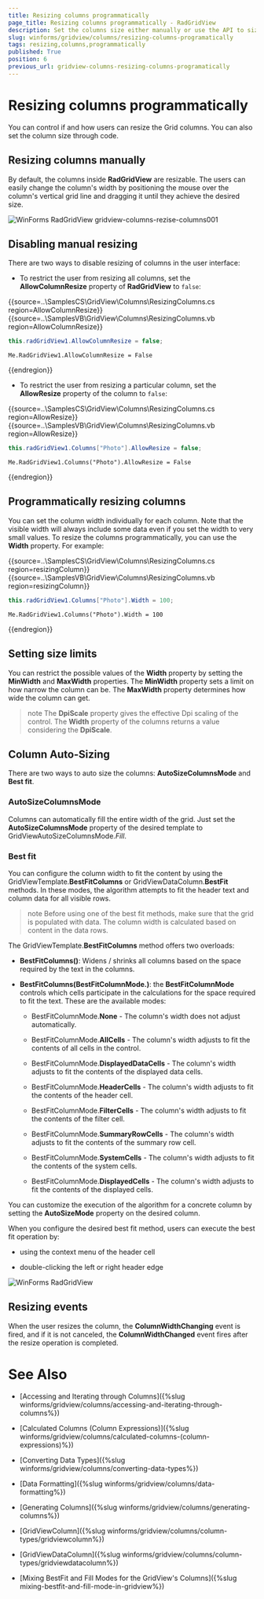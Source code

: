 ```yaml
---
title: Resizing columns programmatically
page_title: Resizing columns programmatically - RadGridView
description: Set the columns size either manually or use the API to size the columns according to their content.
slug: winforms/gridview/columns/resizing-columns-programatically
tags: resizing,columns,programmatically
published: True
position: 6
previous_url: gridview-columns-resizing-columns-programatically
---
```


# Resizing columns programmatically

You can control if and how users can resize the Grid columns. You can also set the column size through code.

## Resizing columns manually

By default, the columns inside **RadGridView** are resizable. The users can easily change the column's width by positioning the mouse over the column's vertical grid line and dragging it until they achieve the desired size.

![WinForms RadGridView gridview-columns-rezise-columns001](images/gridview-columns-rezise-columns001.gif)

## Disabling manual resizing

There are two ways to disable resizing of columns in the user interface:

* To restrict the user from resizing all columns, set the __AllowColumnResize__ property of **RadGridView** to `false`:

{{source=..\SamplesCS\GridView\Columns\ResizingColumns.cs region=AllowColumnResize}} 
{{source=..\SamplesVB\GridView\Columns\ResizingColumns.vb region=AllowColumnResize}} 

````C#
this.radGridView1.AllowColumnResize = false;

````
````VB.NET
Me.RadGridView1.AllowColumnResize = False

````

{{endregion}}

* To restrict the user from resizing a particular column, set the __AllowResize__ property of the column to `false`:

{{source=..\SamplesCS\GridView\Columns\ResizingColumns.cs region=AllowResize}} 
{{source=..\SamplesVB\GridView\Columns\ResizingColumns.vb region=AllowResize}} 

````C#
this.radGridView1.Columns["Photo"].AllowResize = false;

````
````VB.NET
Me.RadGridView1.Columns("Photo").AllowResize = False

````

{{endregion}}

## Programmatically resizing columns

You can set the column width individually for each column. Note that the visible width will always include some data even if you set the width to very small values. To resize the columns programmatically, you can use the __Width__ property. For example: 

{{source=..\SamplesCS\GridView\Columns\ResizingColumns.cs region=resizingColumn}} 
{{source=..\SamplesVB\GridView\Columns\ResizingColumns.vb region=resizingColumn}} 

````C#
this.radGridView1.Columns["Photo"].Width = 100;

````
````VB.NET
Me.RadGridView1.Columns("Photo").Width = 100

````

{{endregion}}

## Setting size limits

You can restrict the possible values of the __Width__ property by setting the __MinWidth__ and __MaxWidth__ properties. The __MinWidth__ property sets a limit on how narrow the column can be. The __MaxWidth__ property determines how wide the column can get.

>note The **DpiScale** property gives the effective Dpi scaling of the control. The **Width** property of the columns returns a value considering the **DpiScale**.

## Column Auto-Sizing

There are two ways to auto size the columns: **AutoSizeColumnsMode** and **Best fit**.

### AutoSizeColumnsMode

Columns can automatically fill the entire width of the grid. Just set the __AutoSizeColumnsMode__ property of the desired template to GridViewAutoSizeColumnsMode.*Fill*.

### Best fit

You can configure the column width to fit the content by using the GridViewTemplate.__BestFitColumns__ or GridViewDataColumn.__BestFit__ methods. In these modes, the algorithm attempts to fit the header text and column data for all visible rows.

>note Before using one of the best fit methods, make sure that the grid is populated with data. The column width is calculated based on content in the data rows.

The GridViewTemplate.**BestFitColumns** method offers two overloads:

* **BestFitColumns()**: Widens / shrinks all columns based on the space required by the text in the columns.

* **BestFitColumns(BestFitColumnMode.)**: the **BestFitColumnMode** controls which cells participate in the calculations for the space required to fit the text. These are the available modes:

  * BestFitColumnMode.__None__ - The column's width does not adjust automatically.

  * BestFitColumnMode.__AllCells__ - The column's width adjusts to fit the contents of all cells in the control.

  * BestFitColumnMode.__DisplayedDataCells__ - The column's width adjusts to fit the contents of the displayed data cells.

  * BestFitColumnMode.__HeaderCells__ - The column's width adjusts to fit the contents of the header cell.

  * BestFitColumnMode.__FilterCells__ - The column's width adjusts to fit the contents of the filter cell.

  * BestFitColumnMode.__SummaryRowCells__ - The column's width adjusts to fit the contents of the summary row cell.

  * BestFitColumnMode.__SystemCells__ - The column's width adjusts to fit the contents of the system cells.

  * BestFitColumnMode.__DisplayedCells__ - The column's width adjusts to fit the contents of the displayed cells.

You can customize the execution of the algorithm for a concrete column by setting the __AutoSizeMode__ property on the desired column.

When you configure the desired best fit method, users can execute the best fit operation by:

* using the context menu of the header cell

* double-clicking the left or right header edge 

![WinForms RadGridView ](images/gridview-columns-rezise-columns003.png)

## Resizing events

When the user resizes the column, the __ColumnWidthChanging__ event is fired, and if it is not canceled, the __ColumnWidthChanged__ event fires after the resize operation is completed.

# See Also
* [Accessing and Iterating through Columns]({%slug winforms/gridview/columns/accessing-and-iterating-through-columns%})

* [Calculated Columns (Column Expressions)]({%slug winforms/gridview/columns/calculated-columns-(column-expressions)%})

* [Converting Data Types]({%slug winforms/gridview/columns/converting-data-types%})

* [Data Formatting]({%slug winforms/gridview/columns/data-formatting%})

* [Generating Columns]({%slug winforms/gridview/columns/generating-columns%})

* [GridViewColumn]({%slug winforms/gridview/columns/column-types/gridviewcolumn%})

* [GridViewDataColumn]({%slug winforms/gridview/columns/column-types/gridviewdatacolumn%})

* [Mixing BestFit and Fill Modes for the GridView's Columns]({%slug mixing-bestfit-and-fill-mode-in-gridview%})

